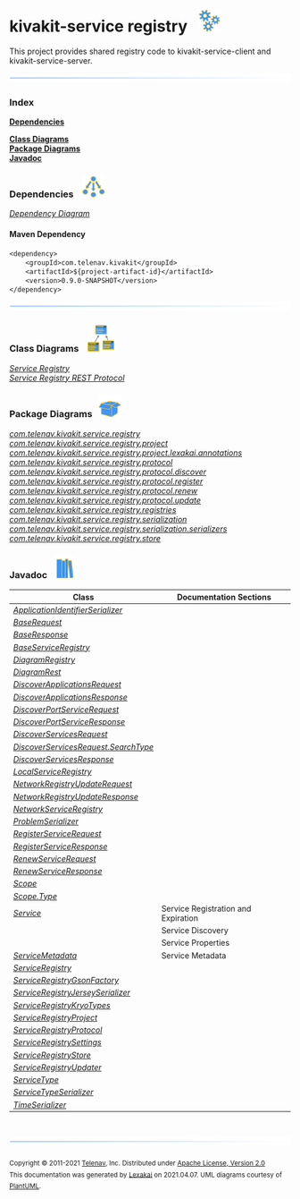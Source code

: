 # kivakit-service registry &nbsp;&nbsp;![](documentation/images/gears-40.png)

This project provides shared registry code to kivakit-service-client and kivakit-service-server.

![](documentation/images/horizontal-line.png)

### Index

[**Dependencies**](#dependencies)  

[**Class Diagrams**](#class-diagrams)  
[**Package Diagrams**](#package-diagrams)  
[**Javadoc**](#javadoc)

### Dependencies &nbsp;&nbsp; ![](documentation/images/dependencies-40.png)

[*Dependency Diagram*](documentation/diagrams/dependencies.svg)

#### Maven Dependency

    <dependency>
        <groupId>com.telenav.kivakit</groupId>
        <artifactId>${project-artifact-id}</artifactId>
        <version>0.9.0-SNAPSHOT</version>
    </dependency>

![](documentation/images/horizontal-line.png)

[//]: # (start-user-text)



[//]: # (end-user-text)

### Class Diagrams &nbsp; &nbsp;![](documentation/images/diagram-48.png)

[*Service Registry*](documentation/diagrams/diagram-registry.svg)  
[*Service Registry REST Protocol*](documentation/diagrams/diagram-rest.svg)  

### Package Diagrams &nbsp;&nbsp;![](documentation/images/box-40.png)

[*com.telenav.kivakit.service.registry*](documentation/diagrams/com.telenav.kivakit.service.registry.svg)  
[*com.telenav.kivakit.service.registry.project*](documentation/diagrams/com.telenav.kivakit.service.registry.project.svg)  
[*com.telenav.kivakit.service.registry.project.lexakai.annotations*](documentation/diagrams/com.telenav.kivakit.service.registry.project.lexakai.annotations.svg)  
[*com.telenav.kivakit.service.registry.protocol*](documentation/diagrams/com.telenav.kivakit.service.registry.protocol.svg)  
[*com.telenav.kivakit.service.registry.protocol.discover*](documentation/diagrams/com.telenav.kivakit.service.registry.protocol.discover.svg)  
[*com.telenav.kivakit.service.registry.protocol.register*](documentation/diagrams/com.telenav.kivakit.service.registry.protocol.register.svg)  
[*com.telenav.kivakit.service.registry.protocol.renew*](documentation/diagrams/com.telenav.kivakit.service.registry.protocol.renew.svg)  
[*com.telenav.kivakit.service.registry.protocol.update*](documentation/diagrams/com.telenav.kivakit.service.registry.protocol.update.svg)  
[*com.telenav.kivakit.service.registry.registries*](documentation/diagrams/com.telenav.kivakit.service.registry.registries.svg)  
[*com.telenav.kivakit.service.registry.serialization*](documentation/diagrams/com.telenav.kivakit.service.registry.serialization.svg)  
[*com.telenav.kivakit.service.registry.serialization.serializers*](documentation/diagrams/com.telenav.kivakit.service.registry.serialization.serializers.svg)  
[*com.telenav.kivakit.service.registry.store*](documentation/diagrams/com.telenav.kivakit.service.registry.store.svg)  

### Javadoc &nbsp;&nbsp;![](documentation/images/books-40.png)

| Class | Documentation Sections |
|---|---|
| [*ApplicationIdentifierSerializer*](https://telenav.github.io/kivakit/javadoc/kivakit.service.registry/com/telenav/kivakit/service/registry/serialization/serializers/ApplicationIdentifierSerializer.html) |  |  
| [*BaseRequest*](https://telenav.github.io/kivakit/javadoc/kivakit.service.registry/com/telenav/kivakit/service/registry/protocol/BaseRequest.html) |  |  
| [*BaseResponse*](https://telenav.github.io/kivakit/javadoc/kivakit.service.registry/com/telenav/kivakit/service/registry/protocol/BaseResponse.html) |  |  
| [*BaseServiceRegistry*](https://telenav.github.io/kivakit/javadoc/kivakit.service.registry/com/telenav/kivakit/service/registry/registries/BaseServiceRegistry.html) |  |  
| [*DiagramRegistry*](https://telenav.github.io/kivakit/javadoc/kivakit.service.registry/com/telenav/kivakit/service/registry/project/lexakai/annotations/DiagramRegistry.html) |  |  
| [*DiagramRest*](https://telenav.github.io/kivakit/javadoc/kivakit.service.registry/com/telenav/kivakit/service/registry/project/lexakai/annotations/DiagramRest.html) |  |  
| [*DiscoverApplicationsRequest*](https://telenav.github.io/kivakit/javadoc/kivakit.service.registry/com/telenav/kivakit/service/registry/protocol/discover/DiscoverApplicationsRequest.html) |  |  
| [*DiscoverApplicationsResponse*](https://telenav.github.io/kivakit/javadoc/kivakit.service.registry/com/telenav/kivakit/service/registry/protocol/discover/DiscoverApplicationsResponse.html) |  |  
| [*DiscoverPortServiceRequest*](https://telenav.github.io/kivakit/javadoc/kivakit.service.registry/com/telenav/kivakit/service/registry/protocol/discover/DiscoverPortServiceRequest.html) |  |  
| [*DiscoverPortServiceResponse*](https://telenav.github.io/kivakit/javadoc/kivakit.service.registry/com/telenav/kivakit/service/registry/protocol/discover/DiscoverPortServiceResponse.html) |  |  
| [*DiscoverServicesRequest*](https://telenav.github.io/kivakit/javadoc/kivakit.service.registry/com/telenav/kivakit/service/registry/protocol/discover/DiscoverServicesRequest.html) |  |  
| [*DiscoverServicesRequest.SearchType*](https://telenav.github.io/kivakit/javadoc/kivakit.service.registry/com/telenav/kivakit/service/registry/protocol/discover/DiscoverServicesRequest.SearchType.html) |  |  
| [*DiscoverServicesResponse*](https://telenav.github.io/kivakit/javadoc/kivakit.service.registry/com/telenav/kivakit/service/registry/protocol/discover/DiscoverServicesResponse.html) |  |  
| [*LocalServiceRegistry*](https://telenav.github.io/kivakit/javadoc/kivakit.service.registry/com/telenav/kivakit/service/registry/registries/LocalServiceRegistry.html) |  |  
| [*NetworkRegistryUpdateRequest*](https://telenav.github.io/kivakit/javadoc/kivakit.service.registry/com/telenav/kivakit/service/registry/protocol/update/NetworkRegistryUpdateRequest.html) |  |  
| [*NetworkRegistryUpdateResponse*](https://telenav.github.io/kivakit/javadoc/kivakit.service.registry/com/telenav/kivakit/service/registry/protocol/update/NetworkRegistryUpdateResponse.html) |  |  
| [*NetworkServiceRegistry*](https://telenav.github.io/kivakit/javadoc/kivakit.service.registry/com/telenav/kivakit/service/registry/registries/NetworkServiceRegistry.html) |  |  
| [*ProblemSerializer*](https://telenav.github.io/kivakit/javadoc/kivakit.service.registry/com/telenav/kivakit/service/registry/serialization/serializers/ProblemSerializer.html) |  |  
| [*RegisterServiceRequest*](https://telenav.github.io/kivakit/javadoc/kivakit.service.registry/com/telenav/kivakit/service/registry/protocol/register/RegisterServiceRequest.html) |  |  
| [*RegisterServiceResponse*](https://telenav.github.io/kivakit/javadoc/kivakit.service.registry/com/telenav/kivakit/service/registry/protocol/register/RegisterServiceResponse.html) |  |  
| [*RenewServiceRequest*](https://telenav.github.io/kivakit/javadoc/kivakit.service.registry/com/telenav/kivakit/service/registry/protocol/renew/RenewServiceRequest.html) |  |  
| [*RenewServiceResponse*](https://telenav.github.io/kivakit/javadoc/kivakit.service.registry/com/telenav/kivakit/service/registry/protocol/renew/RenewServiceResponse.html) |  |  
| [*Scope*](https://telenav.github.io/kivakit/javadoc/kivakit.service.registry/com/telenav/kivakit/service/registry/Scope.html) |  |  
| [*Scope.Type*](https://telenav.github.io/kivakit/javadoc/kivakit.service.registry/com/telenav/kivakit/service/registry/Scope.Type.html) |  |  
| [*Service*](https://telenav.github.io/kivakit/javadoc/kivakit.service.registry/com/telenav/kivakit/service/registry/Service.html) | Service Registration and Expiration |  
| | Service Discovery |  
| | Service Properties |  
| [*ServiceMetadata*](https://telenav.github.io/kivakit/javadoc/kivakit.service.registry/com/telenav/kivakit/service/registry/ServiceMetadata.html) | Service Metadata |  
| [*ServiceRegistry*](https://telenav.github.io/kivakit/javadoc/kivakit.service.registry/com/telenav/kivakit/service/registry/ServiceRegistry.html) |  |  
| [*ServiceRegistryGsonFactory*](https://telenav.github.io/kivakit/javadoc/kivakit.service.registry/com/telenav/kivakit/service/registry/serialization/ServiceRegistryGsonFactory.html) |  |  
| [*ServiceRegistryJerseySerializer*](https://telenav.github.io/kivakit/javadoc/kivakit.service.registry/com/telenav/kivakit/service/registry/serialization/ServiceRegistryJerseySerializer.html) |  |  
| [*ServiceRegistryKryoTypes*](https://telenav.github.io/kivakit/javadoc/kivakit.service.registry/com/telenav/kivakit/service/registry/project/ServiceRegistryKryoTypes.html) |  |  
| [*ServiceRegistryProject*](https://telenav.github.io/kivakit/javadoc/kivakit.service.registry/com/telenav/kivakit/service/registry/project/ServiceRegistryProject.html) |  |  
| [*ServiceRegistryProtocol*](https://telenav.github.io/kivakit/javadoc/kivakit.service.registry/com/telenav/kivakit/service/registry/protocol/ServiceRegistryProtocol.html) |  |  
| [*ServiceRegistrySettings*](https://telenav.github.io/kivakit/javadoc/kivakit.service.registry/com/telenav/kivakit/service/registry/ServiceRegistrySettings.html) |  |  
| [*ServiceRegistryStore*](https://telenav.github.io/kivakit/javadoc/kivakit.service.registry/com/telenav/kivakit/service/registry/store/ServiceRegistryStore.html) |  |  
| [*ServiceRegistryUpdater*](https://telenav.github.io/kivakit/javadoc/kivakit.service.registry/com/telenav/kivakit/service/registry/ServiceRegistryUpdater.html) |  |  
| [*ServiceType*](https://telenav.github.io/kivakit/javadoc/kivakit.service.registry/com/telenav/kivakit/service/registry/ServiceType.html) |  |  
| [*ServiceTypeSerializer*](https://telenav.github.io/kivakit/javadoc/kivakit.service.registry/com/telenav/kivakit/service/registry/serialization/serializers/ServiceTypeSerializer.html) |  |  
| [*TimeSerializer*](https://telenav.github.io/kivakit/javadoc/kivakit.service.registry/com/telenav/kivakit/service/registry/serialization/serializers/TimeSerializer.html) |  |  

[//]: # (start-user-text)



[//]: # (end-user-text)

<br/>

![](documentation/images/horizontal-line.png)

<sub>Copyright &#169; 2011-2021 [Telenav](http://telenav.com), Inc. Distributed under [Apache License, Version 2.0](LICENSE)</sub>  
<sub>This documentation was generated by [Lexakai](https://github.com/Telenav/lexakai) on 2021.04.07. UML diagrams courtesy
of [PlantUML](http://plantuml.com).</sub>


